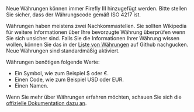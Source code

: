 Neue Währungen können immer Firefly III hinzugefügt werden. Bitte stellen Sie sicher, dass der Währungscode gemäß ISO 4217 ist.

Währungen haben meistens zwei Nachkommastellen. Sie sollten Wikipedia für weitere Informationen über Ihre bevorzugte Währung überprüfen wenn Sie sich unsicher sind. Falls Sie die Informationen Ihrer Währung wissen wollen, können Sie das in der [Liste von Währungen](https://github.com/xsolla/currency-format/blob/master/currency-format.json) auf Github nachgucken. Neue Währungen sind standardmäßig aktiviert.

Währungen benötigen folgende Werte:

- Ein Symbol, wie zum Beispiel $ oder €.
- Einen Code, wie zum Beispiel USD oder EUR.
- Einen Namen.

Wenn Sie mehr über Währungen erfahren möchten, schauen Sie sich die [offizielle Dokumentation dazu an](https://firefly-iii.readthedocs.io/en/latest/concepts/currencies.html).